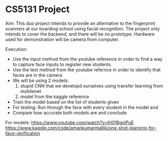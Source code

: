 # CS5131 Project

Aim:
This duo project intends to provide an alternative to the fingerprint scanners at our boarding school using facial recognition. The project only intends to cover the backend, and there will be no prototype. Hardware used for demonstration will be camera from computer.

Execution:
- Use the input method from the youtube reference in order to find a way to capture face inputs to register new students.
- Use the test method from the youtube refernce in order to identify that faces are in the camera
- We will be using 2 models:
    1. stupid CNN that we developd ourselves using transfer learning from mobilenet
    2. model from the kaggle reference
- Train the model based on the list of students given
- For testing: Run through the face with every student in the model and 
- Compare how accurate both models are and conclude

For models:
https://www.youtube.com/watch?v=lH01BgsIPuE
https://www.kaggle.com/code/amankumarmallik/one-shot-learning-for-face-verification

